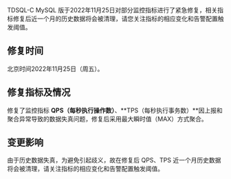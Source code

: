 TDSQL-C MySQL 版于2022年11月25日对部分监控指标进行了紧急修复，相关指标修复后近一个月的历史数据将会被清理，请您关注指标的相应变化和告警配置触发阈值。

## 修复时间
北京时间2022年11月25日（周五）。

## 修复指标及情况
修复了监控指标 **QPS（每秒执行操作数）**、**TPS（每秒执行事务数）**因上报和聚合异常导致的数据失真问题，修复后采用最大瞬时值（MAX）方式聚合。

## 变更影响
由于历史数据失真，为避免引起歧义，故在修复后 QPS、TPS 近一个月历史数据将会被清理，请关注指标的相应变化和告警配置触发阈值。
